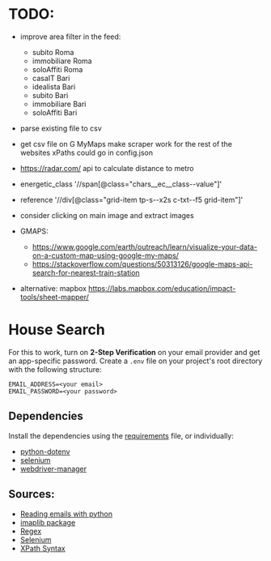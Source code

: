 # TODO:
 - improve area filter in the feed:
   - subito Roma
   - immobiliare Roma
   - soloAffiti Roma
   - casaIT Bari
   - idealista Bari
   - subito Bari
   - immobiliare Bari
   - soloAffiti Bari
 - parse existing file to csv
 - get csv file on G MyMaps
 make scraper work for the rest of the websites
 xPaths could go in config.json


- https://radar.com/ api to calculate distance to metro
- energetic_class '//span[@class="chars__ec__class--value"]'
- reference '//div[@class="grid-item tp-s--x2s c-txt--f5 grid-item"]'
- consider clicking on main image and extract images
- GMAPS:
   - https://www.google.com/earth/outreach/learn/visualize-your-data-on-a-custom-map-using-google-my-maps/
   - https://stackoverflow.com/questions/50313126/google-maps-api-search-for-nearest-train-station
- alternative: mapbox https://labs.mapbox.com/education/impact-tools/sheet-mapper/




# House Search

For this to work, turn on **2-Step Verification** on your email provider and get an
app-specific password.
Create a `.env` file on your project's root directory with the following 
structure:
```
EMAIL_ADDRESS=<your email>
EMAIL_PASSWORD=<your password>
```

## Dependencies
Install the dependencies using the [requirements](requirements.txt) file, or individually:
- [python-dotenv](https://pypi.org/project/python-dotenv/)
- [selenium](https://pypi.org/project/selenium/)
- [webdriver-manager](https://pypi.org/project/webdriver-manager/)



## Sources:
- [Reading emails with python](https://www.thepythoncode.com/article/reading-emails-in-python)
- [imaplib package](https://docs.python.org/3/library/imaplib.html)
- [Regex](https://www.geeksforgeeks.org/pattern-matching-python-regex)
- [Selenium](https://www.selenium.dev/documentation/webdriver/getting_started/first_script/)
- [XPath Syntax](https://www.w3schools.com/xml/xpath_syntax.asp)
